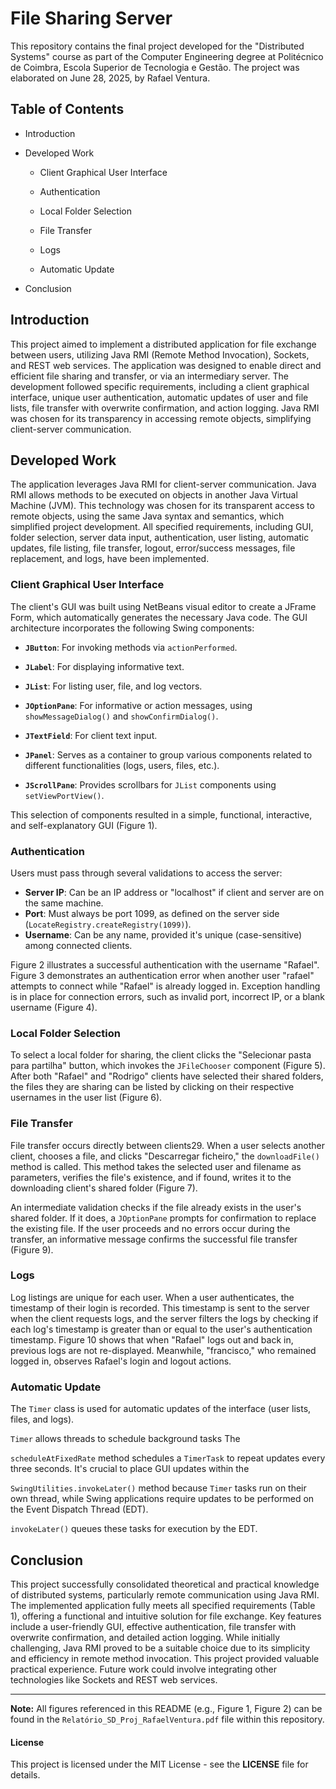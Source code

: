 # File Sharing Server 

This repository contains the final project developed for the "Distributed Systems" course as part of the Computer Engineering degree at Politécnico de Coimbra, Escola Superior de Tecnologia e Gestão. The project was elaborated on June 28, 2025, by Rafael Ventura.

## Table of Contents

- Introduction
    
- Developed Work
    
    - Client Graphical User Interface
        
    - Authentication
        
    - Local Folder Selection
        
    - File Transfer
        
    - Logs
        
    - Automatic Update
        
- Conclusion

## Introduction

This project aimed to implement a distributed application for file exchange between users, utilizing Java RMI (Remote Method Invocation), Sockets, and REST web services. The application was designed to enable direct and efficient file sharing and transfer, or via an intermediary server. The development followed specific requirements, including a client graphical interface, unique user authentication, automatic updates of user and file lists, file transfer with overwrite confirmation, and action logging. Java RMI was chosen for its transparency in accessing remote objects, simplifying client-server communication.

## Developed Work

The application leverages Java RMI for client-server communication. Java RMI allows methods to be executed on objects in another Java Virtual Machine (JVM). This technology was chosen for its transparent access to remote objects, using the same Java syntax and semantics, which simplified project development. All specified requirements, including GUI, folder selection, server data input, authentication, user listing, automatic updates, file listing, file transfer, logout, error/success messages, file replacement, and logs, have been implemented.

### Client Graphical User Interface

The client's GUI was built using NetBeans visual editor to create a JFrame Form, which automatically generates the necessary Java code. The GUI architecture incorporates the following Swing components:

- **`JButton`**: For invoking methods via `actionPerformed`.

- **`JLabel`**: For displaying informative text.

- **`JList`**: For listing user, file, and log vectors.

- **`JOptionPane`**: For informative or action messages, using `showMessageDialog()` and `showConfirmDialog()`.

- **`JTextField`**: For client text input.

- **`JPanel`**: Serves as a container to group various components related to different functionalities (logs, users, files, etc.).

- **`JScrollPane`**: Provides scrollbars for `JList` components using `setViewPortView()`.


This selection of components resulted in a simple, functional, interactive, and self-explanatory GUI (Figure 1).

### Authentication

Users must pass through several validations to access the server:
- **Server IP**: Can be an IP address or "localhost" if client and server are on the same machine.
- **Port**: Must always be port 1099, as defined on the server side (`LocateRegistry.createRegistry(1099)`).
- **Username**: Can be any name, provided it's unique (case-sensitive) among connected clients.

Figure 2 illustrates a successful authentication with the username "Rafael". Figure 3 demonstrates an authentication error when another user "rafael" attempts to connect while "Rafael" is already logged in. Exception handling is in place for connection errors, such as invalid port, incorrect IP, or a blank username (Figure 4).

### Local Folder Selection

To select a local folder for sharing, the client clicks the "Selecionar pasta para partilha" button, which invokes the `JFileChooser` component (Figure 5). After both "Rafael" and "Rodrigo" clients have selected their shared folders, the files they are sharing can be listed by clicking on their respective usernames in the user list (Figure 6).

### File Transfer

File transfer occurs directly between clients29. When a user selects another client, chooses a file, and clicks "Descarregar ficheiro," the `downloadFile()` method is called. This method takes the selected user and filename as parameters, verifies the file's existence, and if found, writes it to the downloading client's shared folder (Figure 7).

An intermediate validation checks if the file already exists in the user's shared folder. If it does, a `JOptionPane` prompts for confirmation to replace the existing file. If the user proceeds and no errors occur during the transfer, an informative message confirms the successful file transfer (Figure 9).

### Logs

Log listings are unique for each user. When a user authenticates, the timestamp of their login is recorded. This timestamp is sent to the server when the client requests logs, and the server filters the logs by checking if each log's timestamp is greater than or equal to the user's authentication timestamp. Figure 10 shows that when "Rafael" logs out and back in, previous logs are not re-displayed. Meanwhile, "francisco," who remained logged in, observes Rafael's login and logout actions.

### Automatic Update

The `Timer` class is used for automatic updates of the interface (user lists, files, and logs).

`Timer` allows threads to schedule background tasks The

`scheduleAtFixedRate` method schedules a `TimerTask` to repeat updates every three seconds. It's crucial to place GUI updates within the

`SwingUtilities.invokeLater()` method because `Timer` tasks run on their own thread, while Swing applications require updates to be performed on the Event Dispatch Thread (EDT).

`invokeLater()` queues these tasks for execution by the EDT.

## Conclusion

This project successfully consolidated theoretical and practical knowledge of distributed systems, particularly remote communication using Java RMI. The implemented application fully meets all specified requirements (Table 1), offering a functional and intuitive solution for file exchange. Key features include a user-friendly GUI, effective authentication, file transfer with overwrite confirmation, and detailed action logging. While initially challenging, Java RMI proved to be a suitable choice due to its simplicity and efficiency in remote method invocation. This project provided valuable practical experience. Future work could involve integrating other technologies like Sockets and REST web services.

---

**Note:** All figures referenced in this README (e.g., Figure 1, Figure 2) can be found in the `Relatório_SD_Proj_RafaelVentura.pdf` file within this repository.

#### License

This project is licensed under the MIT License - see the **LICENSE** file for details.